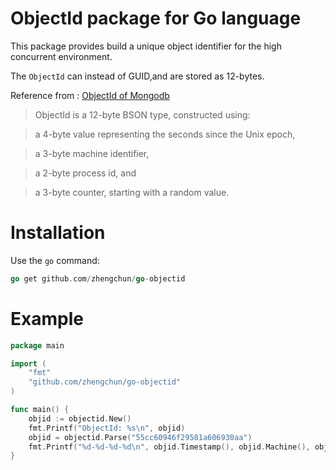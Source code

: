 ﻿ObjectId package for Go language
====
This package provides build a unique object identifier for the high concurrent environment.

The `ObjectId` can instead of GUID,and are stored as 12-bytes.

Reference from : [ObjectId of Mongodb](http://docs.mongodb.org/manual/reference/object-id/)

> ObjectId is a 12-byte BSON type, constructed using:

> a 4-byte value representing the seconds since the Unix epoch,

> a 3-byte machine identifier,

> a 2-byte process id, and

> a 3-byte counter, starting with a random value.

Installation
====
Use the `go` command:
```go
go get github.com/zhengchun/go-objectid
```

Example
====
```go
package main

import (
	"fmt"
	"github.com/zhengchun/go-objectid"
)

func main() {
	objid := objectid.New()
	fmt.Printf("ObjectId: %s\n", objid)
	objid = objectid.Parse("55cc60946f29581a606930aa")
	fmt.Printf("%d-%d-%d-%d\n", objid.Timestamp(), objid.Machine(), objid.Pid(), objid.Increment())
}

```